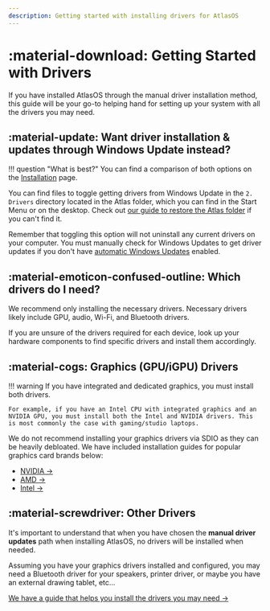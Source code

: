 ```yaml
---
description: Getting started with installing drivers for AtlasOS
---
```


# :material-download: Getting Started with Drivers

If you have installed AtlasOS through the manual driver installation method, this guide will be your go-to helping hand for setting up your system with all the drivers you may need.

## :material-update: Want driver installation & updates through Windows Update instead?

!!! question "What is best?"
    You can find a comparison of both options on the [Installation](../../installation.md#driver-updates) page.

You can find files to toggle getting drivers from Windows Update in the `2. Drivers` directory located in the Atlas folder, which you can find in the Start Menu or on the desktop. Check out [our guide to restore the Atlas folder](../../../faq-and-troubleshooting/common-questions/atlas-folder-missing.md) if you can't find it.

Remember that toggling this option will not uninstall any current drivers on your computer. You must manually check for Windows Updates to get driver updates if you don't have [automatic Windows Updates](../atlas-folder/general-configuration.md#automatic-updates) enabled.

## :material-emoticon-confused-outline: Which drivers do I need?

We recommend only installing the necessary drivers. Necessary drivers likely include GPU, audio, Wi-Fi, and Bluetooth drivers.

If you are unsure of the drivers required for each device, look up your hardware components to find specific drivers and install them accordingly.

## :material-cogs: Graphics (GPU/iGPU) Drivers

!!! warning
    If you have integrated and dedicated graphics, you must install both drivers.
    
    For example, if you have an Intel CPU with integrated graphics and an NVIDIA GPU, you must install both the Intel and NVIDIA drivers. This is most commonly the case with gaming/studio laptops.

We do not recommend installing your graphics drivers via SDIO as they can be heavily debloated. We have included installation guides for popular graphics card brands below:

* [NVIDIA ->](../drivers/nvidia.md)
* [AMD ->](../drivers/amd.md)
* [Intel ->](../drivers/intel.md)

## :material-screwdriver: Other Drivers

It's important to understand that when you have chosen the **manual driver updates** path when installing AtlasOS, no drivers will be installed when needed.

Assuming you have your graphics drivers installed and configured, you may need a Bluetooth driver for your speakers, printer driver, or maybe you have an external drawing tablet, etc...

[We have a guide that helps you install the drivers you may need ->](others.md)
